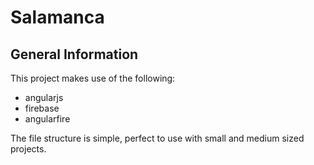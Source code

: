 # Salamanca


## General Information

This project makes use of the following:

- angularjs
- firebase
- angularfire

The file structure is simple, perfect to use with small and medium sized projects.
